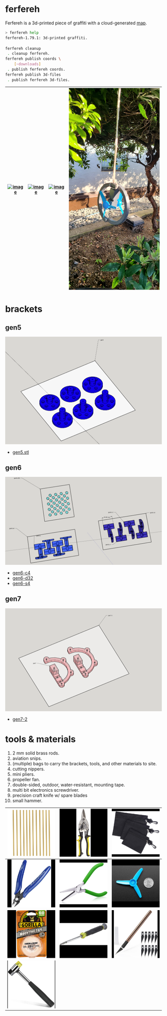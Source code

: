 # ferfereh

Ferfereh is a 3d-printed piece of graffiti with a cloud-generated [map](./coords.geojson).

```bash
> ferfereh help
ferfereh-1.79.1: 3d-printed graffiti.

ferfereh cleanup
 . cleanup ferfereh.
ferfereh publish coords \
	[~downloads]
 . publish ferfereh coords.
ferfereh publish 3d-files
 . publish ferfereh 3d-files.
 ```


| [![image](images/gen5.jpg)](#gen5) | [![image](images/gen6-c2.jpg)](#gen6) | [![image](images/gen6-s.jpg)](#gen6) | [![image](images/gen7-2.jpg)](#gen7) |
|---|---|---|---|


# brackets

## gen5

![image](images/gen5.png)

- [gen5.stl](3d/gen5.stl)

## gen6

![image](images/gen6.png)


- [gen6-c4](3d/gen6-c4.stl)
- [gen6-d32](3d/gen6-d32.stl)
- [gen6-s4](3d/gen6-s4.stl)

## gen7

![image](images/gen7.png)

- [gen7-2](3d/gen7-2.stl)

# tools & materials

1. 2 mm solid brass rods.
1. aviation snips.
1. (multiple) bags to carry the brackets, tools, and other materials to site.
1. cutting nippers.
1. mini pliers.
1. propeller fan.
1. double-sided, outdoor, water-resistant, mounting tape.
1. multi bit electronics screwdriver.
1. precision craft knife w/ spare blades
1. small hammer.

| ![image](images/tools/solid-brass-bars.jpeg) | ![image](images/tools/aviation-snips.jpeg) |  ![image](images/tools/bags.jpeg) | 
|---|---|---|
| ![image](images/tools/cutting-nippers.jpeg) |  ![image](images/tools/mini-pliers.jpeg) |  ![image](images/tools/propellers.jpeg) | 
| ![image](images/tools/mounting-tape.jpeg) |  ![image](images/tools/multi-bit-electronics-screwdriver.jpeg) |  ![image](images/tools/precision-craft-knife.jpeg) | 
| ![image](images/tools/small-hammer.jpeg) | | |  
